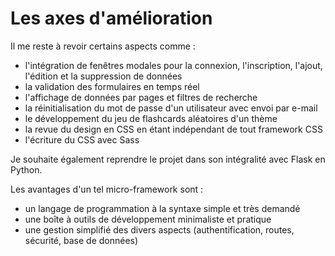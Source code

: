# Les axes d'amélioration

Il me reste à revoir certains aspects comme :
- l'intégration de fenêtres modales pour la connexion, l'inscription, l'ajout, l'édition et la suppression de données
- la validation des formulaires en temps réel
- l'affichage de données par pages et filtres de recherche
- la réinitialisation du mot de passe d'un utilisateur avec envoi par e-mail
- le développement du jeu de flashcards aléatoires d'un thème
- la revue du design en CSS en étant indépendant de tout framework CSS
- l'écriture du CSS avec Sass

Je souhaite également reprendre le projet dans son intégralité avec Flask en Python.

Les avantages d'un tel micro-framework sont :
- un langage de programmation à la syntaxe simple et très demandé
- une boîte à outils de développement minimaliste et pratique
- une gestion simplifié des divers aspects (authentification, routes, sécurité, base de données)